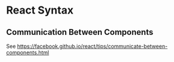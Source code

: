 # React Syntax
## Communication Between Components
See https://facebook.github.io/react/tips/communicate-between-components.html
